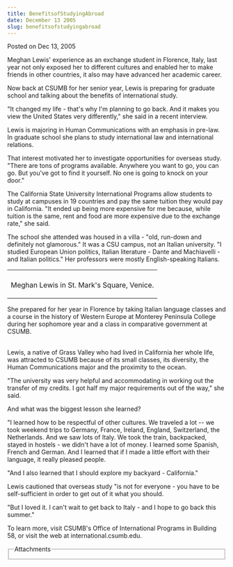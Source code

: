 ```yaml
---
title: BenefitsofStudyingAbroad
date: December 13 2005
slug: benefitsofstudyingabroad
---
```





<span class="date">Posted on Dec 13, 2005    </span>
<p>Meghan Lewis&apos; experience as an exchange student in Florence,
Italy, last year not only exposed her to different cultures and
enabled her to make friends in other countries, it also may have
advanced her academic career.</p>
<p>Now back at CSUMB for her senior year, Lewis is preparing for
graduate school and talking about the benefits of international
study.</p>
<p>&quot;It changed my life - that&apos;s why I&apos;m planning to go back. And it
makes you view the United States very differently,&quot; she said in a
recent interview.</p>
<p>Lewis is majoring in Human Communications with an emphasis in
pre-law. In graduate school she plans to study international law
and international relations.</p>
<p>That interest motivated her to investigate opportunities for
overseas study. &quot;There are tons of programs available. Anywhere you
want to go, you can go. But you&apos;ve got to find it yourself. No one
is going to knock on your door.&quot;</p>
<p>The California State University International Programs allow
students to study at campuses in 19 countries and pay the same
tuition they would pay in California. &quot;It ended up being more
expensive for me because, while tuition is the same, rent and food
are more expensive due to the exchange rate,&quot; she said.</p>
<p>The school she attended was housed in a villa - &quot;old, run-down
and definitely not glamorous.&quot; It was a CSU campus, not an Italian
university. &quot;I studied European Union politics, Italian literature
- Dante and Machiavelli - and Italian politics.&quot; Her professors
were mostly English-speaking Italians.</p>
<table>
<tr class="odd">
<td/>
</tr>
<tr class="even">
<td>
<p>Meghan Lewis in St. Mark&apos;s Square, Venice.</p>
</td>
</tr>
</table>
She prepared for her year in Florence by taking Italian language
classes and a course in the history of Western Europe at Monterey
Peninsula College during her sophomore year and a class in
comparative government at CSUMB.<br>
<br>
<p>Lewis, a native of Grass Valley who had lived in California her
whole life, was attracted to CSUMB because of its small classes,
its diversity, the Human Communications major and the proximity to
the ocean.</p>
<p>&quot;The university was very helpful and accommodating in working
out the transfer of my credits. I got half my major requirements
out of the way,&quot; she said.</p>
<p>And what was the biggest lesson she learned?</p>
<p>&quot;I learned how to be respectful of other cultures. We traveled a
lot -- we took weekend trips to Germany, France, Ireland, England,
Switzerland, the Netherlands. And we saw lots of Italy. We took the
train, backpacked, stayed in hostels - we didn&apos;t have a lot of
money. I learned some Spanish, French and German. And I learned
that if I made a little effort with their language, it really
pleased people.</p>
<p>&quot;And I also learned that I should explore my backyard -
California.&quot;</p>
<p>Lewis cautioned that overseas study &quot;is not for everyone - you
have to be self-sufficient in order to get out of it what you
should.</p>
<p>&quot;But I loved it. I can&apos;t wait to get back to Italy - and I hope
to go back this summer.&quot;</p>
<p>To learn more, visit CSUMB&apos;s Office of International Programs in
Building 58, or visit the web at international.csumb.edu.</p>
<fieldset class="fieldgroup group-attachments">
<legend>Attachments</legend>
<div class="field field-type-emvideo field-field-attach-video">
<div class="field-items">
<div class="field-item odd">
<div class="emvideo emvideo-video emvideo-"/>
</div>
</div>
</div>
</fieldset>
</br></br>




